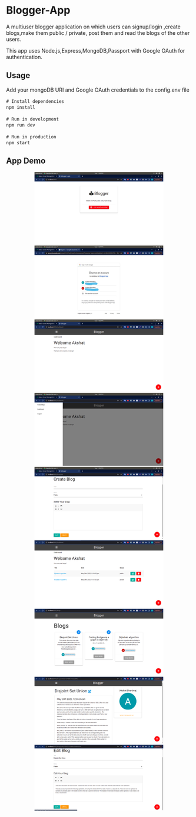 # Blogger-App

A multiuser blogger application on which users can signup/login ,create blogs,make them public / private, post them and read the blogs of the other users.

This app uses Node.js,Express,MongoDB,Passport with Google OAuth for authentication.

## Usage

Add your mongoDB URI and Google OAuth credentials to the config.env file

```
# Install dependencies
npm install

# Run in development
npm run dev

# Run in production
npm start
```
## App Demo

<p align="center">
  <img src="images/Screenshot from 2022-05-24 23-53-56.png" width="350" title="hover text" alt="accessibility text">
  <img src="images/Screenshot from 2022-05-24 23-54-56.jpg" width="350" title="hover text" alt="accessibility text">
    <img src="images/Screenshot from 2022-05-24 23-55-04.png" width="350" title="hover text" alt="accessibility text">
  <img src="images/Screenshot from 2022-05-24 23-55-10.png" width="350" title="hover text" alt="accessibility text">
    <img src="images/Screenshot from 2022-05-24 23-55-27.png" width="350" title="hover text" alt="accessibility text">
  <img src="images/Screenshot from 2022-05-24 23-57-59.png" width="350" title="hover text" alt="accessibility text">
    <img src="images/Screenshot from 2022-05-25 00-06-07.png" width="350" title="hover text" alt="accessibility text">
  <img src="images/Screenshot from 2022-05-25 00-06-45.png" width="350" title="hover text" alt="accessibility text">
    <img src="images/Screenshot from 2022-05-25 00-47-40.png" width="350" title="hover text" alt="accessibility text">

</p>
